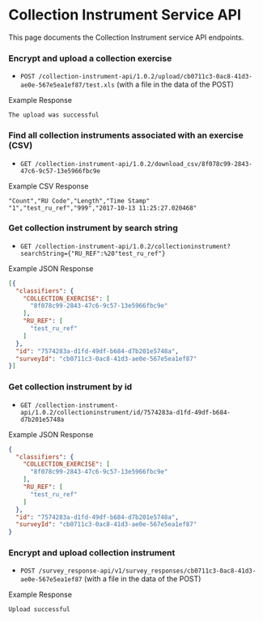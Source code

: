 # Collection Instrument Service API

This page documents the Collection Instrument service API endpoints.

### Encrypt and upload a collection exercise

* `POST /collection-instrument-api/1.0.2/upload/cb0711c3-0ac8-41d3-ae0e-567e5ea1ef87/test.xls` (with a file in the data of the POST)

Example Response
```
The upload was successful
```

### Find all collection instruments associated with an exercise (CSV)

* `GET /collection-instrument-api/1.0.2/download_csv/8f078c99-2843-47c6-9c57-13e5966fbc9e`

Example CSV Response
```csv
"Count","RU Code","Length","Time Stamp"
"1","test_ru_ref","999","2017-10-13 11:25:27.020468"
```

### Get collection instrument by search string

* `GET /collection-instrument-api/1.0.2/collectioninstrument?searchString={"RU_REF":%20"test_ru_ref"}`

Example JSON Response
```json
[{
  "classifiers": {
    "COLLECTION_EXERCISE": [
      "8f078c99-2843-47c6-9c57-13e5966fbc9e"
    ],
    "RU_REF": [
      "test_ru_ref"
    ]
  },
  "id": "7574283a-d1fd-49df-b684-d7b201e5748a",
  "surveyId": "cb0711c3-0ac8-41d3-ae0e-567e5ea1ef87"
}]
```
### Get collection instrument by id

* `GET /collection-instrument-api/1.0.2/collectioninstrument/id/7574283a-d1fd-49df-b684-d7b201e5748a`

Example JSON Response
```json
{
  "classifiers": {
    "COLLECTION_EXERCISE": [
      "8f078c99-2843-47c6-9c57-13e5966fbc9e"
    ],
    "RU_REF": [
      "test_ru_ref"
    ]
  },
  "id": "7574283a-d1fd-49df-b684-d7b201e5748a",
  "surveyId": "cb0711c3-0ac8-41d3-ae0e-567e5ea1ef87"
}
```
### Encrypt and upload collection instrument

* `POST /survey_response-api/v1/survey_responses/cb0711c3-0ac8-41d3-ae0e-567e5ea1ef87` (with a file in the data of the POST)

Example  Response
```
Upload successful
```
